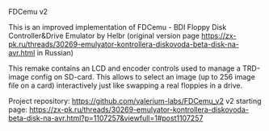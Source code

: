 FDCemu v2

This is an improved implementation of FDCemu - BDI Floppy Disk Controller&Drive Emulator by Helbr
(original version page https://zx-pk.ru/threads/30269-emulyator-kontrollera-diskovoda-beta-disk-na-avr.html in Russian)

This remake contains an LCD and encoder controls used to manage a TRD-image config on SD-card.
This allows to select an image (up to 256 image file on a card) interactively just like swapping a real floppies in a drive.

Project repository: https://github.com/valerium-labs/FDCemu_v2
v2 starting page: https://zx-pk.ru/threads/30269-emulyator-kontrollera-diskovoda-beta-disk-na-avr.html?p=1107257&viewfull=1#post1107257
